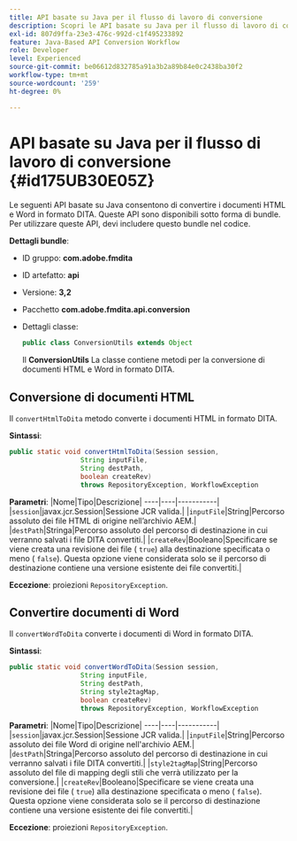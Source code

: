 ```yaml
---
title: API basate su Java per il flusso di lavoro di conversione
description: Scopri le API basate su Java per il flusso di lavoro di conversione
exl-id: 807d9ffa-23e3-476c-992d-c1f495233892
feature: Java-Based API Conversion Workflow
role: Developer
level: Experienced
source-git-commit: be06612d832785a91a3b2a89b84e0c2438ba30f2
workflow-type: tm+mt
source-wordcount: '259'
ht-degree: 0%

---
```


# API basate su Java per il flusso di lavoro di conversione {#id175UB30E05Z}

Le seguenti API basate su Java consentono di convertire i documenti HTML e Word in formato DITA. Queste API sono disponibili sotto forma di bundle. Per utilizzare queste API, devi includere questo bundle nel codice.

**Dettagli bundle**:

- ID gruppo: **com.adobe.fmdita**

- ID artefatto: **api**

- Versione: **3,2**

- Pacchetto **com.adobe.fmdita.api.conversion**

- Dettagli classe:

  ```JAVA
  public class ConversionUtils extends Object
  ```

  Il **ConversionUtils** La classe contiene metodi per la conversione di documenti HTML e Word in formato DITA.


## Conversione di documenti HTML

Il `convertHtmlToDita` metodo converte i documenti HTML in formato DITA.

**Sintassi**:

```JAVA
public static void convertHtmlToDita(Session session, 
                  String inputFile, 
                  String destPath, 
                  boolean createRev) 
                  throws RepositoryException, WorkflowException
```

**Parametri**: |Nome|Tipo|Descrizione| ----|----|-----------| |`session`|javax.jcr.Session|Sessione JCR valida.| |`inputFile`|String|Percorso assoluto dei file HTML di origine nell’archivio AEM.| |`destPath`|Stringa|Percorso assoluto del percorso di destinazione in cui verranno salvati i file DITA convertiti.| |`createRev`|Booleano|Specificare se viene creata una revisione dei file \( `true`\) alla destinazione specificata o meno \( `false`\). Questa opzione viene considerata solo se il percorso di destinazione contiene una versione esistente dei file convertiti.|

**Eccezione**: proiezioni `RepositoryException`.

## Convertire documenti di Word

Il ``convertWordToDita`` converte i documenti di Word in formato DITA.

**Sintassi**:

```JAVA
public static void convertWordToDita(Session session, 
                  String inputFile,
                  String destPath, 
                  String style2tagMap, 
                  boolean createRev) 
                  throws RepositoryException, WorkflowException
```

**Parametri**: |Nome|Tipo|Descrizione| ----|----|-----------| |`session`|javax.jcr.Session|Sessione JCR valida.| |`inputFile`|String|Percorso assoluto dei file Word di origine nell&#39;archivio AEM.| |`destPath`|Stringa|Percorso assoluto del percorso di destinazione in cui verranno salvati i file DITA convertiti.| |`style2tagMap`|String|Percorso assoluto del file di mapping degli stili che verrà utilizzato per la conversione.| |`createRev`|Booleano|Specificare se viene creata una revisione dei file \( `true`\) alla destinazione specificata o meno \( `false`\). Questa opzione viene considerata solo se il percorso di destinazione contiene una versione esistente dei file convertiti.|

**Eccezione**: proiezioni `RepositoryException`.
